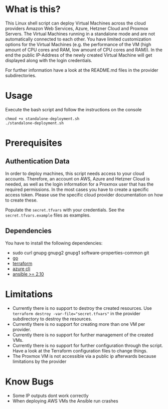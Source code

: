 # What is this?
 
This Linux shell script can deploy Virtual Machines across the cloud providers Amazon Web Services, Azure, Hetzner Cloud and Proxmox Servers. The Virtual Machines running in a standalone mode and are not automatically connected to each other. You have limited customization options for the Virtual Machines (e.g. the performance of the VM (high amount of CPU cores and RAM, low amount of CPU cores and RAM)). In the end the public IP-Address of the newly created Virtual Machine will get displayed along with the login credentials. 

For further information have a look at the README.md files in the provider subdirectories.
 
# Usage
 
Execute the bash script and follow the instructions on the console
 
``` 
chmod +x standalone-deployment.sh
./standalone-deployment.sh 
```
 
# Prerequisites
## Authentication Data
In order to deploy machines, this script needs access to your cloud accounts. Therefore, an account on AWS, Azure and Hetzner Cloud is needed, as well as the login information for a Proxmox user that has the required permissions. In the most cases you have to create a specific access token. Please use the specific cloud provider documentation on how to create these.
 
Populate the `secret.tfvars` with your credentials. See the `secret.tfvars.example` files as examples.
 
## Dependencies
You have to install the following dependencies:
* sudo curl gnupg gnupg2 gnupg1 software-properties-common git
* [go](https://linuxize.com/post/how-to-install-go-on-debian-10/)
* [terraform](https://learn.hashicorp.com/tutorials/terraform/install-cli)
* [azure cli](https://docs.microsoft.com/de-de/cli/azure/install-azure-cli-apt)
* [ansible >= 2.10](https://docs.ansible.com/ansible/latest/installation_guide/intro_installation.html)
 
# Limitations
* Currently there is no support to destroy the created resources. Use `terraform destroy -var-file="secret.tfvars"` in the provider subdirectory to destroy the resources.
* Currently there is no support for creating more than one VM per provider.
* Currently there is no support for further management of the created VMs.
* Currently there is no support for further configuration through the script. Have a look at the Terraform configuration files to change things.
* The Proxmox VM is not accessible via a public ip afterwards because limitations by the provider

# Know Bugs
* Some IP outputs dont work correctly
* When deploying AWS VMs the Ansible run crashes
